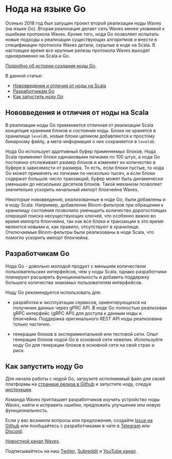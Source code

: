 # Нода на языке Go

Осенью 2018 год был запущен проект второй реализации ноды Waves (на языке Go). Вторая реализация делает сеть Waves менее уязвимой к ошибкам протокола Waves. Кроме того, нода Go позволяет испытать новые подходы к реализации существующих алгоритмов и внести в спецификации протокола Waves детали, скрытые в коде на Scala. В настоящее время все крупные релизы протокола Waves выходят одновременно на Scala и Go.

[Подробно об истории создания ноды Go](https://vk.com/@wavesprotocol-noda-waves-na-yazyke-go).

В данной статье:

* [Нововведения и отличия от ноды на Scala](#нововведения-и-отличия-от-ноды-на-scala)
* [Разработчикам Go](#разработчикам-go)
* [Как запустить ноду Go](#как-запустить-ноду-go)

## Нововведения и отличия от ноды на Scala

В реализации ноды Go применяется отличная от реализации Scala концепция хранения блоков и состояния ноды. Блоки не хранятся в хранилище `leveldb`, новые блоки целиком добавляются к простому бинарному файлу, а мета-информация о них сохраняется в `leveldb`.

Нода Go использует адаптивный буфер применяемых блоков. Нода Scala применяет блоки одинаковыми пачками по 100 штук, а нода Go постоянно отслеживает размер блоков и изменяет их количество в буфере в зависимости от размера. То есть, если блоки пустые, то нода Go может применять их пачками по несколько тысяч, а если блоки содержат большое число транзакций, буфер может быть динамически уменьшен до нескольких десятков блоков. Такой механизм позволяет значительно ускорить начальный импорт блокчейна Waves.

Некоторые нововведения, реализованные в ноде Go, были добавлены и в ноду Scala. Например, добавление Bloom-фильтров при обращении к хранилищу состояния позволило уменьшить количество дорогостоящих операций поиска несуществующих ключей, что особенно важно во время импорта блокчейна, так как все блоки и транзакции в это время являются новыми и, как правило, отсутствуют в хранилище. Отключаемые Bloom-фильтры были реализованы в ноде Scala, что помогло ускорить импорт блокчейна.

## Разработчикам Go

Нода Go - довольно молодой продукт с меньшим количеством пользовательских интерфейсов, чем у ноды Scala, однако разработчики планируют расширить функциональность и добавить поддержку большего количества знакомых пользователям интерфейсов.

Ноду Go рекомендуется использовать для:

* разработки и эксплуатации сервисов, ориентирующихся на получение данных через gPRC API. В ноде Go полностью реализован gRPC интерфейс (gRPC API) для доступа к данным ноды и блокчейна. Поддержка оригинального REST API ноды реализована только частично.

* генерации блоков в экспериментальной или тестовой сети. Опыт генерации блоков нодой Go в основной сети невелик. Используйте ноду Go для генерации блоков в основной сети на свой страх и риск.

## Как запустить ноду Go

Для начала работы с нодой Go, загрузите исполняемый файл для своей платформы на [странице релиза в Github](https://github.com/wavesplatform/gowaves/releases/tag/v0.8.2) и запустите ноду, следуя [инструкции](https://github.com/wavesplatform/gowaves/blob/master/README.md).

Команда Waves приглашает разработчиков изучить устройство ноды Waves, найти и исправить ошибки, предложить улучшение или новую функциональность.

Если у вас возникли вопросы или предложения, создайте [Issue на Github](https://github.com/wavesplatform/gowaves/issues) или пообщайтесь с разработчиками в чате в [Telegram](https://t.me/tradisys_russia) или [Discord](https://discord.com/invite/cnFmDyA).

[Новостной канал Waves](https://t.me/WavesNewsRU).

Подписывайтесь на наш [Twitter](https://twitter.com/wavesprotocol), [Subreddit](https://www.reddit.com/r/Wavesplatform/) и [YouTube канал](https://www.youtube.com/c/WavesTech).
